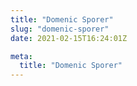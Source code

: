 ```yaml
---
title: "Domenic Sporer"
slug: "domenic-sporer"
date: 2021-02-15T16:24:01Z

meta:
  title: "Domenic Sporer"
---
```


